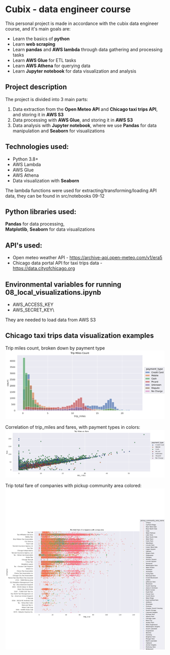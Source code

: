 # Cubix - data engineer course

This personal project is made in accordance with the cubix data engineer course, and it's main goals are:
* Learn the basics of **python**
* Learn **web scraping**
* Learn **pandas** and **AWS lambda** through data gathering and processing tasks
* Learn **AWS Glue** for ETL tasks
* Learn **AWS Athena** for querying data
* Learn **Jupyter notebook** for data visualization and analysis

## Project description
The project is divided into 3 main parts:
1. Data extraction from the **Open Meteo API** and **Chicago taxi trips API**, and storing it in **AWS S3**
2. Data processing with **AWS Glue**, and storing it in **AWS S3**
3. Data analysis with **Jupyter notebook**, where we use **Pandas** for data manipulation and **Seaborn** for visualizations

## Technologies used:
* Python 3.8+
* AWS Lambda
* AWS Glue
* AWS Athena
* Data visualization with **Seaborn**

The lambda functions were used for extracting/transforming/loading API data, they can be found in src/notebooks 09-12

## Python libraries used:
**Pandas** for data processing,\
**Matplotlib**, **Seaborn** for data visualizations

## API's used:
* Open meteo weather API - https://archive-api.open-meteo.com/v1/era5
* Chicago data portal API for taxi trips data - 
https://data.cityofchicago.org

## Environmental variables for running 08_local_visualizations.ipynb
* AWS_ACCESS_KEY
* AWS_SECRET_KEY\

They are needed to load data from AWS S3 

## Chicago taxi trips data visualization examples 
Trip miles count, broken down by payment type
![What is this](img/trip_miles_count.png)

Correlation of trip_miles and fares, with payment types in colors:
![What is this](img/trip_miles_fare.png)

Trip total fare of companies with pickup community area colored:
![What is this](img/total_fare_company.png)